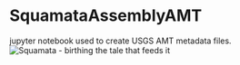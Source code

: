 # SquamataAssemblyAMT
jupyter notebook used to create USGS AMT metadata files.
![Squamata - birthing the tale that feeds it](https://drive.google.com/file/d/14j3mJUx2Or10KPy2JWFSv3vGJPsst6Bz/view?usp=sharing)
